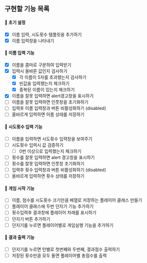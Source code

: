 ## 구현할 기능 목록

#### 📌 초기 설정

- [x] 이름 입력, 시도횟수 템플릿을 추가하기
- [x] 이름 입력창을 나타내기

#### 📌 이름 입력 기능

- [x] 이름을 콤마로 구분하여 입력받기
- [x] 입력시 올바른 값인지 검사하기
  - [x] 각 이름이 5자를 초과했는지 검사하기
  - [x] 빈값을 입력했는지 체크하기
  - [x] 중복된 이름이 있는지 체크하기
- [x] 이름을 잘못 입력하면 alert경고창을 표시하기
- [ ] 이름을 잘못 입력하면 인풋창을 초기화하기
- [ ] 입력후 이름 입력창과 버튼 비활성화하기 (disabled)
- [ ] 올바르게 입력하면 이름 상태를 저장하기

#### 📌 시도횟수 입력 기능

- [ ] 이름을 입력하면 시도횟수 입력창을 보여주기
- [ ] 시도횟수 입력시 값 검증하기
  - [ ] 0번 이상으로 입력했는지 체크하기
- [ ] 횟수를 잘못 입력하면 alert 경고창을 표시하기
- [ ] 횟수를 잘못 입력하면 인풋창 초기화하기
- [ ] 입력후 횟수 입력창과 버튼 비활성화하기 (disabled)
- [ ] 올바르게 입력하면 횟수 상태를 저장하기

#### 📌 게임 시작 기능

- [ ] 이름, 점수를 시도횟수 크기만큼 배열로 저장하는 플레이어 클래스 만들기
- [ ] 플레이어 클래스에 두번 던지기 기능 추가하기
- [ ] 횟수입력후 결과창에 플레이어 차례를 표시하기
- [ ] 던지기 버튼 추가하기
- [ ] 던지기를 누르면 플레이어별로 게임실행 기능을 추가하기

#### 📌 결과 출력 기능

- [ ] 던지기를 누르면 턴별로 첫번째와 두번째, 결과점수 출력하기
- [ ] 저장된 횟수만큼 모두 돌면 플레이어별 총점수를 출력
